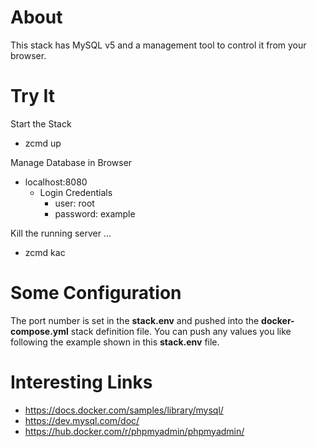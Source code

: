 # About

This stack has MySQL v5 and a management tool to control it from your browser.

# Try It

Start the Stack
* zcmd up

Manage Database in Browser
* localhost:8080
  * Login Credentials
    * user: root
    * password: example

Kill the running server ...
* zcmd kac

# Some Configuration
The port number is set in the __stack.env__ and pushed into the __docker-compose.yml__ stack definition file.  You can push any values you like following the example shown in this __stack.env__ file.

# Interesting Links
* https://docs.docker.com/samples/library/mysql/
* https://dev.mysql.com/doc/
* https://hub.docker.com/r/phpmyadmin/phpmyadmin/
